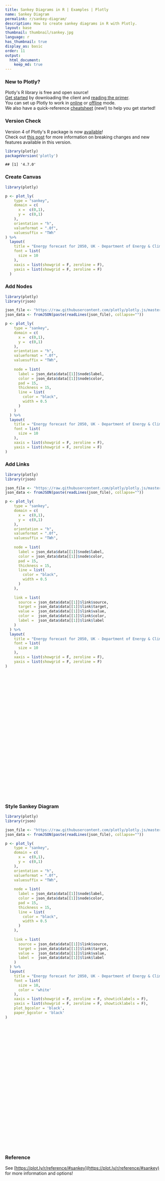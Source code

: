 ```yaml
---
title: Sankey Diagrams in R | Examples | Plotly
name: Sankey Diagram
permalink: r/sankey-diagram/
description: How to create sankey diagrams in R with Plotly.
layout: base
thumbnail: thumbnail/sankey.jpg
language: r
has_thumbnail: true
display_as: basic
order: 11
output:
  html_document:
    keep_md: true
---
```




### New to Plotly?

Plotly's R library is free and open source!<br>
[Get started](https://plot.ly/r/getting-started/) by downloading the client and [reading the primer](https://plot.ly/r/getting-started/).<br>
You can set up Plotly to work in [online](https://plot.ly/r/getting-started/#hosting-graphs-in-your-online-plotly-account) or [offline](https://plot.ly/r/offline/) mode.<br>
We also have a quick-reference [cheatsheet](https://images.plot.ly/plotly-documentation/images/r_cheat_sheet.pdf) (new!) to help you get started!

### Version Check

Version 4 of Plotly's R package is now [available](https://plot.ly/r/getting-started/#installation)!<br>
Check out [this post](http://moderndata.plot.ly/upgrading-to-plotly-4-0-and-above/) for more information on breaking changes and new features available in this version.

```r
library(plotly)
packageVersion('plotly')
```

```
## [1] '4.7.0'
```

### Create Canvas


```r
library(plotly)

p <- plot_ly(
    type = "sankey",
    domain = c(
      x =  c(0,1),
      y =  c(0,1)
    ),
    orientation = "h",
    valueformat = ".0f",
    valuesuffix = "TWh"
) %>%
  layout(
    title = "Energy forecast for 2050, UK - Department of Energy & Climate Change",
    font = list(
      size = 10
    ),
    xaxis = list(showgrid = F, zeroline = F),
    yaxis = list(showgrid = F, zeroline = F)
  )
```


### Add Nodes


```r
library(plotly)
library(rjson)

json_file <- "https://raw.githubusercontent.com/plotly/plotly.js/master/test/image/mocks/sankey_energy.json"
json_data <- fromJSON(paste(readLines(json_file), collapse=""))

p <- plot_ly(
    type = "sankey",
    domain = c(
      x =  c(0,1),
      y =  c(0,1)
    ),
    orientation = "h",
    valueformat = ".0f",
    valuesuffix = "TWh",
    
    node = list(
      label = json_data$data[[1]]$node$label,
      color = json_data$data[[1]]$node$color,
      pad = 15,
      thickness = 15,
      line = list(
        color = "black",
        width = 0.5
      )
    )
  ) %>% 
  layout(
    title = "Energy forecast for 2050, UK - Department of Energy & Climate Change",
    font = list(
      size = 10
    ),
    xaxis = list(showgrid = F, zeroline = F),
    yaxis = list(showgrid = F, zeroline = F)
)
```

### Add Links


```r
library(plotly)
library(rjson)

json_file <- "https://raw.githubusercontent.com/plotly/plotly.js/master/test/image/mocks/sankey_energy.json"
json_data <- fromJSON(paste(readLines(json_file), collapse=""))

p <- plot_ly(
    type = "sankey",
    domain = c(
      x =  c(0,1),
      y =  c(0,1)
    ),
    orientation = "h",
    valueformat = ".0f",
    valuesuffix = "TWh",
    
    node = list(
      label = json_data$data[[1]]$node$label,
      color = json_data$data[[1]]$node$color,
      pad = 15,
      thickness = 15,
      line = list(
        color = "black",
        width = 0.5
      )
    ),
    
    link = list(
      source = json_data$data[[1]]$link$source,
      target = json_data$data[[1]]$link$target,
      value =  json_data$data[[1]]$link$value,
      color =  json_data$data[[1]]$link$color,
      label =  json_data$data[[1]]$link$label
    )
  ) %>% 
  layout(
    title = "Energy forecast for 2050, UK - Department of Energy & Climate Changes",
    font = list(
      size = 10
    ),
    xaxis = list(showgrid = F, zeroline = F),
    yaxis = list(showgrid = F, zeroline = F)
)
```

<!--html_preserve--><div id="3c583fd37b41" style="width:100%;height:400px;" class="plotly html-widget"></div>
<script type="application/json" data-for="3c583fd37b41">{"x":{"visdat":{"3c581f144060":["function () ","plotlyVisDat"]},"cur_data":"3c581f144060","attrs":{"3c581f144060":{"domain":[0,1,0,1],"orientation":"h","valueformat":".0f","valuesuffix":"TWh","node":{"label":["Agricultural 'waste'","Bio-conversion","Liquid","Losses","Solid","Gas","Biofuel imports","Biomass imports","Coal imports","Coal","Coal reserves","District heating","Industry","Heating and cooling - commercial","Heating and cooling - homes","Electricity grid","Over generation / exports","H2 conversion","Road transport","Agriculture","Rail transport","Lighting & appliances - commercial","Lighting & appliances - homes","Gas imports","Ngas","Gas reserves","Thermal generation","Geothermal","H2","Hydro","International shipping","Domestic aviation","International aviation","National navigation","Marine algae","Nuclear","Oil imports","Oil","Oil reserves","Other waste","Pumped heat","Solar PV","Solar Thermal","Solar","Tidal","UK land based bioenergy","Wave","Wind"],"color":["rgba(31, 119, 180, 0.8)","rgba(255, 127, 14, 0.8)","rgba(44, 160, 44, 0.8)","rgba(214, 39, 40, 0.8)","rgba(148, 103, 189, 0.8)","rgba(140, 86, 75, 0.8)","rgba(227, 119, 194, 0.8)","rgba(127, 127, 127, 0.8)","rgba(188, 189, 34, 0.8)","rgba(23, 190, 207, 0.8)","rgba(31, 119, 180, 0.8)","rgba(255, 127, 14, 0.8)","rgba(44, 160, 44, 0.8)","rgba(214, 39, 40, 0.8)","rgba(148, 103, 189, 0.8)","rgba(140, 86, 75, 0.8)","rgba(227, 119, 194, 0.8)","rgba(127, 127, 127, 0.8)","rgba(188, 189, 34, 0.8)","rgba(23, 190, 207, 0.8)","rgba(31, 119, 180, 0.8)","rgba(255, 127, 14, 0.8)","rgba(44, 160, 44, 0.8)","rgba(214, 39, 40, 0.8)","rgba(148, 103, 189, 0.8)","rgba(140, 86, 75, 0.8)","rgba(227, 119, 194, 0.8)","rgba(127, 127, 127, 0.8)","rgba(188, 189, 34, 0.8)","rgba(23, 190, 207, 0.8)","rgba(31, 119, 180, 0.8)","rgba(255, 127, 14, 0.8)","rgba(44, 160, 44, 0.8)","rgba(214, 39, 40, 0.8)","rgba(148, 103, 189, 0.8)","magenta","rgba(227, 119, 194, 0.8)","rgba(127, 127, 127, 0.8)","rgba(188, 189, 34, 0.8)","rgba(23, 190, 207, 0.8)","rgba(31, 119, 180, 0.8)","rgba(255, 127, 14, 0.8)","rgba(44, 160, 44, 0.8)","rgba(214, 39, 40, 0.8)","rgba(148, 103, 189, 0.8)","rgba(140, 86, 75, 0.8)","rgba(227, 119, 194, 0.8)","rgba(127, 127, 127, 0.8)"],"pad":15,"thickness":15,"line":{"color":"black","width":0.5}},"link":{"source":[0,1,1,1,1,6,7,8,10,9,11,11,11,15,15,15,15,15,15,15,15,15,15,15,23,25,5,5,5,5,5,27,17,17,28,29,2,2,2,2,2,2,2,2,34,24,35,35,36,38,37,39,39,40,40,41,42,43,43,4,4,4,26,26,26,44,45,46,47],"target":[1,2,3,4,5,2,4,9,9,4,12,13,14,16,14,17,12,18,19,13,3,20,21,22,24,24,13,3,26,19,12,15,28,3,18,15,12,30,18,31,32,19,33,20,1,5,26,26,37,37,2,4,1,14,13,15,14,42,41,19,26,12,15,3,11,15,1,15,15],"value":[124.729,0.597,26.862,280.322,81.144,35,35,11.606,63.965,75.571,10.639,22.505,46.184,104.453,113.726,27.14,342.165,37.797,4.412,40.858,56.691,7.863,90.008,93.494,40.719,82.233,0.129,1.401,151.891,2.096,48.58,7.013,20.897,6.242,20.897,6.995,121.066,128.69,135.835,14.458,206.267,3.64,33.218,4.413,14.375,122.952,500,339.978,504.287,107.703,611.99,56.587,77.81,193.026,70.672,59.901,19.263,19.263,59.901,0.882,400.12,46.477,525.531,787.129,79.329,9.452,182.01,19.013,289.366],"color":["rgba(0,0,96,0.2)","rgba(0,0,96,0.2)","rgba(0,0,96,0.2)","rgba(0,0,96,0.2)","rgba(0,0,96,0.2)","rgba(0,0,96,0.2)","rgba(0,0,96,0.2)","rgba(0,0,96,0.2)","rgba(0,0,96,0.2)","rgba(0,0,96,0.2)","rgba(0,0,96,0.2)","rgba(0,0,96,0.2)","rgba(0,0,96,0.2)","rgba(0,0,96,0.2)","rgba(0,0,96,0.2)","rgba(0,0,96,0.2)","rgba(0,0,96,0.2)","rgba(0,0,96,0.2)","rgba(0,0,96,0.2)","rgba(0,0,96,0.2)","rgba(0,0,96,0.2)","rgba(0,0,96,0.2)","rgba(0,0,96,0.2)","rgba(0,0,96,0.2)","rgba(0,0,96,0.2)","rgba(0,0,96,0.2)","rgba(0,0,96,0.2)","rgba(0,0,96,0.2)","rgba(0,0,96,0.2)","rgba(0,0,96,0.2)","rgba(0,0,96,0.2)","rgba(0,0,96,0.2)","rgba(0,0,96,0.2)","rgba(0,0,96,0.2)","rgba(0,0,96,0.2)","rgba(0,0,96,0.2)","rgba(0,0,96,0.2)","rgba(0,0,96,0.2)","rgba(0,0,96,0.2)","rgba(0,0,96,0.2)","rgba(0,0,96,0.2)","rgba(0,0,96,0.2)","rgba(0,0,96,0.2)","rgba(0,0,96,0.2)","rgba(0,0,96,0.2)","rgba(0,0,96,0.2)","rgba(33,102,172,0.35)","rgba(178,24,43,0.35)","rgba(0,0,96,0.2)","rgba(0,0,96,0.2)","rgba(0,0,96,0.2)","rgba(0,0,96,0.2)","rgba(0,0,96,0.2)","rgba(0,0,96,0.2)","rgba(0,0,96,0.2)","rgba(0,0,96,0.2)","rgba(0,0,96,0.2)","rgba(0,0,96,0.2)","rgba(0,0,96,0.2)","rgba(0,0,96,0.2)","rgba(0,0,96,0.2)","rgba(0,0,96,0.2)","rgba(0,0,96,0.2)","rgba(0,0,96,0.2)","rgba(0,0,96,0.2)","rgba(0,0,96,0.2)","rgba(0,0,96,0.2)","rgba(0,0,96,0.2)","rgba(0,0,96,0.2)"],"label":["stream 1","","","","stream 1","","","","","","","","","","","","","","","","","","","","","","","","","","stream 1","","","","","","","","","","","","","","","","Old generation plant (made-up)","New generation plant (made-up)","","","","","","","","","","","","","","","","","","","","",""]},"alpha":1,"sizes":[10,100],"type":"sankey"}},"layout":{"margin":{"b":40,"l":60,"t":25,"r":10},"title":"Energy forecast for 2050, UK - Department of Energy & Climate Changes","font":{"size":10},"xaxis":{"showgrid":false,"zeroline":false},"yaxis":{"showgrid":false,"zeroline":false},"hovermode":"closest","showlegend":false},"source":"A","config":{"modeBarButtonsToAdd":[{"name":"Collaborate","icon":{"width":1000,"ascent":500,"descent":-50,"path":"M487 375c7-10 9-23 5-36l-79-259c-3-12-11-23-22-31-11-8-22-12-35-12l-263 0c-15 0-29 5-43 15-13 10-23 23-28 37-5 13-5 25-1 37 0 0 0 3 1 7 1 5 1 8 1 11 0 2 0 4-1 6 0 3-1 5-1 6 1 2 2 4 3 6 1 2 2 4 4 6 2 3 4 5 5 7 5 7 9 16 13 26 4 10 7 19 9 26 0 2 0 5 0 9-1 4-1 6 0 8 0 2 2 5 4 8 3 3 5 5 5 7 4 6 8 15 12 26 4 11 7 19 7 26 1 1 0 4 0 9-1 4-1 7 0 8 1 2 3 5 6 8 4 4 6 6 6 7 4 5 8 13 13 24 4 11 7 20 7 28 1 1 0 4 0 7-1 3-1 6-1 7 0 2 1 4 3 6 1 1 3 4 5 6 2 3 3 5 5 6 1 2 3 5 4 9 2 3 3 7 5 10 1 3 2 6 4 10 2 4 4 7 6 9 2 3 4 5 7 7 3 2 7 3 11 3 3 0 8 0 13-1l0-1c7 2 12 2 14 2l218 0c14 0 25-5 32-16 8-10 10-23 6-37l-79-259c-7-22-13-37-20-43-7-7-19-10-37-10l-248 0c-5 0-9-2-11-5-2-3-2-7 0-12 4-13 18-20 41-20l264 0c5 0 10 2 16 5 5 3 8 6 10 11l85 282c2 5 2 10 2 17 7-3 13-7 17-13z m-304 0c-1-3-1-5 0-7 1-1 3-2 6-2l174 0c2 0 4 1 7 2 2 2 4 4 5 7l6 18c0 3 0 5-1 7-1 1-3 2-6 2l-173 0c-3 0-5-1-8-2-2-2-4-4-4-7z m-24-73c-1-3-1-5 0-7 2-2 3-2 6-2l174 0c2 0 5 0 7 2 3 2 4 4 5 7l6 18c1 2 0 5-1 6-1 2-3 3-5 3l-174 0c-3 0-5-1-7-3-3-1-4-4-5-6z"},"click":"function(gd) { \n        // is this being viewed in RStudio?\n        if (location.search == '?viewer_pane=1') {\n          alert('To learn about plotly for collaboration, visit:\\n https://cpsievert.github.io/plotly_book/plot-ly-for-collaboration.html');\n        } else {\n          window.open('https://cpsievert.github.io/plotly_book/plot-ly-for-collaboration.html', '_blank');\n        }\n      }"}],"cloud":false},"data":[{"domain":[0,1,0,1],"orientation":"h","valueformat":".0f","valuesuffix":"TWh","node":{"label":["Agricultural 'waste'","Bio-conversion","Liquid","Losses","Solid","Gas","Biofuel imports","Biomass imports","Coal imports","Coal","Coal reserves","District heating","Industry","Heating and cooling - commercial","Heating and cooling - homes","Electricity grid","Over generation / exports","H2 conversion","Road transport","Agriculture","Rail transport","Lighting & appliances - commercial","Lighting & appliances - homes","Gas imports","Ngas","Gas reserves","Thermal generation","Geothermal","H2","Hydro","International shipping","Domestic aviation","International aviation","National navigation","Marine algae","Nuclear","Oil imports","Oil","Oil reserves","Other waste","Pumped heat","Solar PV","Solar Thermal","Solar","Tidal","UK land based bioenergy","Wave","Wind"],"color":["rgba(31, 119, 180, 0.8)","rgba(255, 127, 14, 0.8)","rgba(44, 160, 44, 0.8)","rgba(214, 39, 40, 0.8)","rgba(148, 103, 189, 0.8)","rgba(140, 86, 75, 0.8)","rgba(227, 119, 194, 0.8)","rgba(127, 127, 127, 0.8)","rgba(188, 189, 34, 0.8)","rgba(23, 190, 207, 0.8)","rgba(31, 119, 180, 0.8)","rgba(255, 127, 14, 0.8)","rgba(44, 160, 44, 0.8)","rgba(214, 39, 40, 0.8)","rgba(148, 103, 189, 0.8)","rgba(140, 86, 75, 0.8)","rgba(227, 119, 194, 0.8)","rgba(127, 127, 127, 0.8)","rgba(188, 189, 34, 0.8)","rgba(23, 190, 207, 0.8)","rgba(31, 119, 180, 0.8)","rgba(255, 127, 14, 0.8)","rgba(44, 160, 44, 0.8)","rgba(214, 39, 40, 0.8)","rgba(148, 103, 189, 0.8)","rgba(140, 86, 75, 0.8)","rgba(227, 119, 194, 0.8)","rgba(127, 127, 127, 0.8)","rgba(188, 189, 34, 0.8)","rgba(23, 190, 207, 0.8)","rgba(31, 119, 180, 0.8)","rgba(255, 127, 14, 0.8)","rgba(44, 160, 44, 0.8)","rgba(214, 39, 40, 0.8)","rgba(148, 103, 189, 0.8)","magenta","rgba(227, 119, 194, 0.8)","rgba(127, 127, 127, 0.8)","rgba(188, 189, 34, 0.8)","rgba(23, 190, 207, 0.8)","rgba(31, 119, 180, 0.8)","rgba(255, 127, 14, 0.8)","rgba(44, 160, 44, 0.8)","rgba(214, 39, 40, 0.8)","rgba(148, 103, 189, 0.8)","rgba(140, 86, 75, 0.8)","rgba(227, 119, 194, 0.8)","rgba(127, 127, 127, 0.8)"],"pad":15,"thickness":15,"line":{"color":"black","width":0.5}},"link":{"source":[0,1,1,1,1,6,7,8,10,9,11,11,11,15,15,15,15,15,15,15,15,15,15,15,23,25,5,5,5,5,5,27,17,17,28,29,2,2,2,2,2,2,2,2,34,24,35,35,36,38,37,39,39,40,40,41,42,43,43,4,4,4,26,26,26,44,45,46,47],"target":[1,2,3,4,5,2,4,9,9,4,12,13,14,16,14,17,12,18,19,13,3,20,21,22,24,24,13,3,26,19,12,15,28,3,18,15,12,30,18,31,32,19,33,20,1,5,26,26,37,37,2,4,1,14,13,15,14,42,41,19,26,12,15,3,11,15,1,15,15],"value":[124.729,0.597,26.862,280.322,81.144,35,35,11.606,63.965,75.571,10.639,22.505,46.184,104.453,113.726,27.14,342.165,37.797,4.412,40.858,56.691,7.863,90.008,93.494,40.719,82.233,0.129,1.401,151.891,2.096,48.58,7.013,20.897,6.242,20.897,6.995,121.066,128.69,135.835,14.458,206.267,3.64,33.218,4.413,14.375,122.952,500,339.978,504.287,107.703,611.99,56.587,77.81,193.026,70.672,59.901,19.263,19.263,59.901,0.882,400.12,46.477,525.531,787.129,79.329,9.452,182.01,19.013,289.366],"color":["rgba(0,0,96,0.2)","rgba(0,0,96,0.2)","rgba(0,0,96,0.2)","rgba(0,0,96,0.2)","rgba(0,0,96,0.2)","rgba(0,0,96,0.2)","rgba(0,0,96,0.2)","rgba(0,0,96,0.2)","rgba(0,0,96,0.2)","rgba(0,0,96,0.2)","rgba(0,0,96,0.2)","rgba(0,0,96,0.2)","rgba(0,0,96,0.2)","rgba(0,0,96,0.2)","rgba(0,0,96,0.2)","rgba(0,0,96,0.2)","rgba(0,0,96,0.2)","rgba(0,0,96,0.2)","rgba(0,0,96,0.2)","rgba(0,0,96,0.2)","rgba(0,0,96,0.2)","rgba(0,0,96,0.2)","rgba(0,0,96,0.2)","rgba(0,0,96,0.2)","rgba(0,0,96,0.2)","rgba(0,0,96,0.2)","rgba(0,0,96,0.2)","rgba(0,0,96,0.2)","rgba(0,0,96,0.2)","rgba(0,0,96,0.2)","rgba(0,0,96,0.2)","rgba(0,0,96,0.2)","rgba(0,0,96,0.2)","rgba(0,0,96,0.2)","rgba(0,0,96,0.2)","rgba(0,0,96,0.2)","rgba(0,0,96,0.2)","rgba(0,0,96,0.2)","rgba(0,0,96,0.2)","rgba(0,0,96,0.2)","rgba(0,0,96,0.2)","rgba(0,0,96,0.2)","rgba(0,0,96,0.2)","rgba(0,0,96,0.2)","rgba(0,0,96,0.2)","rgba(0,0,96,0.2)","rgba(33,102,172,0.35)","rgba(178,24,43,0.35)","rgba(0,0,96,0.2)","rgba(0,0,96,0.2)","rgba(0,0,96,0.2)","rgba(0,0,96,0.2)","rgba(0,0,96,0.2)","rgba(0,0,96,0.2)","rgba(0,0,96,0.2)","rgba(0,0,96,0.2)","rgba(0,0,96,0.2)","rgba(0,0,96,0.2)","rgba(0,0,96,0.2)","rgba(0,0,96,0.2)","rgba(0,0,96,0.2)","rgba(0,0,96,0.2)","rgba(0,0,96,0.2)","rgba(0,0,96,0.2)","rgba(0,0,96,0.2)","rgba(0,0,96,0.2)","rgba(0,0,96,0.2)","rgba(0,0,96,0.2)","rgba(0,0,96,0.2)"],"label":["stream 1","","","","stream 1","","","","","","","","","","","","","","","","","","","","","","","","","","stream 1","","","","","","","","","","","","","","","","Old generation plant (made-up)","New generation plant (made-up)","","","","","","","","","","","","","","","","","","","","",""]},"type":"sankey","textfont":{"fillcolor":"rgba(31,119,180,1)","color":"rgba(31,119,180,1)"},"frame":null}],"highlight":{"on":"plotly_click","persistent":false,"dynamic":false,"selectize":false,"opacityDim":0.2,"selected":{"opacity":1}},"base_url":"https://plot.ly"},"evals":["config.modeBarButtonsToAdd.0.click"],"jsHooks":{"render":[{"code":"function(el, x) { var ctConfig = crosstalk.var('plotlyCrosstalkOpts').set({\"on\":\"plotly_click\",\"persistent\":false,\"dynamic\":false,\"selectize\":false,\"opacityDim\":0.2,\"selected\":{\"opacity\":1}}); }","data":null}]}}</script><!--/html_preserve-->

### Style Sankey Diagram 


```r
library(plotly)
library(rjson)

json_file <- "https://raw.githubusercontent.com/plotly/plotly.js/master/test/image/mocks/sankey_energy_dark.json"
json_data <- fromJSON(paste(readLines(json_file), collapse=""))

p <- plot_ly(
    type = "sankey",
    domain = c(
      x =  c(0,1),
      y =  c(0,1)
    ),
    orientation = "h",
    valueformat = ".0f",
    valuesuffix = "TWh",
    
    node = list(
      label = json_data$data[[1]]$node$label,
      color = json_data$data[[1]]$node$color,
      pad = 15,
      thickness = 15,
      line = list(
        color = "black",
        width = 0.5
      )
    ),
    
    link = list(
      source = json_data$data[[1]]$link$source,
      target = json_data$data[[1]]$link$target,
      value =  json_data$data[[1]]$link$value,
      label =  json_data$data[[1]]$link$label
    )
  ) %>% 
  layout(
    title = "Energy forecast for 2050, UK - Department of Energy & Climate Change",
    font = list(
      size = 10,
      color = 'white'
    ),
    xaxis = list(showgrid = F, zeroline = F, showticklabels = F),
    yaxis = list(showgrid = F, zeroline = F, showticklabels = F),
    plot_bgcolor = 'black',
    paper_bgcolor = 'black'
)
```

<!--html_preserve--><div id="3c5879055a5" style="width:100%;height:400px;" class="plotly html-widget"></div>
<script type="application/json" data-for="3c5879055a5">{"x":{"visdat":{"3c5826aa50a":["function () ","plotlyVisDat"]},"cur_data":"3c5826aa50a","attrs":{"3c5826aa50a":{"domain":[0,1,0,1],"orientation":"h","valueformat":".0f","valuesuffix":"TWh","node":{"label":["Agricultural 'waste'","Bio-conversion","Liquid","Losses","Solid","Gas","Biofuel imports","Biomass imports","Coal imports","Coal","Coal reserves","District heating","Industry","Heating and cooling - commercial","Heating and cooling - homes","Electricity grid","Over generation / exports","H2 conversion","Road transport","Agriculture","Rail transport","Lighting & appliances - commercial","Lighting & appliances - homes","Gas imports","Ngas","Gas reserves","Thermal generation","Geothermal","H2","Hydro","International shipping","Domestic aviation","International aviation","National navigation","Marine algae","Nuclear","Oil imports","Oil","Oil reserves","Other waste","Pumped heat","Solar PV","Solar Thermal","Solar","Tidal","UK land based bioenergy","Wave","Wind"],"color":["rgba(31, 119, 180, 0.8)","rgba(255, 127, 14, 0.8)","rgba(44, 160, 44, 0.8)","rgba(214, 39, 40, 0.8)","rgba(148, 103, 189, 0.8)","rgba(140, 86, 75, 0.8)","rgba(227, 119, 194, 0.8)","rgba(127, 127, 127, 0.8)","rgba(188, 189, 34, 0.8)","rgba(23, 190, 207, 0.8)","rgba(31, 119, 180, 0.8)","rgba(255, 127, 14, 0.8)","rgba(44, 160, 44, 0.8)","rgba(214, 39, 40, 0.8)","rgba(148, 103, 189, 0.8)","rgba(140, 86, 75, 0.8)","rgba(227, 119, 194, 0.8)","rgba(127, 127, 127, 0.8)","rgba(188, 189, 34, 0.8)","rgba(23, 190, 207, 0.8)","rgba(31, 119, 180, 0.8)","rgba(255, 127, 14, 0.8)","rgba(44, 160, 44, 0.8)","rgba(214, 39, 40, 0.8)","rgba(148, 103, 189, 0.8)","rgba(140, 86, 75, 0.8)","rgba(227, 119, 194, 0.8)","rgba(127, 127, 127, 0.8)","rgba(188, 189, 34, 0.8)","rgba(23, 190, 207, 0.8)","rgba(31, 119, 180, 0.8)","rgba(255, 127, 14, 0.8)","rgba(44, 160, 44, 0.8)","rgba(214, 39, 40, 0.8)","rgba(148, 103, 189, 0.8)","magenta","rgba(227, 119, 194, 0.8)","rgba(127, 127, 127, 0.8)","rgba(188, 189, 34, 0.8)","rgba(23, 190, 207, 0.8)","rgba(31, 119, 180, 0.8)","rgba(255, 127, 14, 0.8)","rgba(44, 160, 44, 0.8)","rgba(214, 39, 40, 0.8)","rgba(148, 103, 189, 0.8)","rgba(140, 86, 75, 0.8)","rgba(227, 119, 194, 0.8)","rgba(127, 127, 127, 0.8)"],"pad":15,"thickness":15,"line":{"color":"black","width":0.5}},"link":{"source":[0,1,1,1,1,6,7,8,10,9,11,11,11,15,15,15,15,15,15,15,15,15,15,15,23,25,5,5,5,5,5,27,17,17,28,29,2,2,2,2,2,2,2,2,34,24,35,35,36,38,37,39,39,40,40,41,42,43,43,4,4,4,26,26,26,44,45,46,47],"target":[1,2,3,4,5,2,4,9,9,4,12,13,14,16,14,17,12,18,19,13,3,20,21,22,24,24,13,3,26,19,12,15,28,3,18,15,12,30,18,31,32,19,33,20,1,5,26,26,37,37,2,4,1,14,13,15,14,42,41,19,26,12,15,3,11,15,1,15,15],"value":[124.729,0.597,26.862,280.322,81.144,35,35,11.606,63.965,75.571,10.639,22.505,46.184,104.453,113.726,27.14,342.165,37.797,4.412,40.858,56.691,7.863,90.008,93.494,40.719,82.233,0.129,1.401,151.891,2.096,48.58,7.013,20.897,6.242,20.897,6.995,121.066,128.69,135.835,14.458,206.267,3.64,33.218,4.413,14.375,122.952,500,339.978,504.287,107.703,611.99,56.587,77.81,193.026,70.672,59.901,19.263,19.263,59.901,0.882,400.12,46.477,525.531,787.129,79.329,9.452,182.01,19.013,289.366],"label":["stream 1","","","","stream 1","","","","","","","","","","","","","","","","","","","","","","","","","","stream 1","","","","","","","","","","","","","","","","Old generation plant (made-up)","New generation plant (made-up)","","","","","","","","","","","","","","","","","","","","",""]},"alpha":1,"sizes":[10,100],"type":"sankey"}},"layout":{"margin":{"b":40,"l":60,"t":25,"r":10},"title":"Energy forecast for 2050, UK - Department of Energy & Climate Change","font":{"size":10,"color":"white"},"xaxis":{"showgrid":false,"zeroline":false,"showticklabels":false},"yaxis":{"showgrid":false,"zeroline":false,"showticklabels":false},"plot_bgcolor":"black","paper_bgcolor":"black","hovermode":"closest","showlegend":false},"source":"A","config":{"modeBarButtonsToAdd":[{"name":"Collaborate","icon":{"width":1000,"ascent":500,"descent":-50,"path":"M487 375c7-10 9-23 5-36l-79-259c-3-12-11-23-22-31-11-8-22-12-35-12l-263 0c-15 0-29 5-43 15-13 10-23 23-28 37-5 13-5 25-1 37 0 0 0 3 1 7 1 5 1 8 1 11 0 2 0 4-1 6 0 3-1 5-1 6 1 2 2 4 3 6 1 2 2 4 4 6 2 3 4 5 5 7 5 7 9 16 13 26 4 10 7 19 9 26 0 2 0 5 0 9-1 4-1 6 0 8 0 2 2 5 4 8 3 3 5 5 5 7 4 6 8 15 12 26 4 11 7 19 7 26 1 1 0 4 0 9-1 4-1 7 0 8 1 2 3 5 6 8 4 4 6 6 6 7 4 5 8 13 13 24 4 11 7 20 7 28 1 1 0 4 0 7-1 3-1 6-1 7 0 2 1 4 3 6 1 1 3 4 5 6 2 3 3 5 5 6 1 2 3 5 4 9 2 3 3 7 5 10 1 3 2 6 4 10 2 4 4 7 6 9 2 3 4 5 7 7 3 2 7 3 11 3 3 0 8 0 13-1l0-1c7 2 12 2 14 2l218 0c14 0 25-5 32-16 8-10 10-23 6-37l-79-259c-7-22-13-37-20-43-7-7-19-10-37-10l-248 0c-5 0-9-2-11-5-2-3-2-7 0-12 4-13 18-20 41-20l264 0c5 0 10 2 16 5 5 3 8 6 10 11l85 282c2 5 2 10 2 17 7-3 13-7 17-13z m-304 0c-1-3-1-5 0-7 1-1 3-2 6-2l174 0c2 0 4 1 7 2 2 2 4 4 5 7l6 18c0 3 0 5-1 7-1 1-3 2-6 2l-173 0c-3 0-5-1-8-2-2-2-4-4-4-7z m-24-73c-1-3-1-5 0-7 2-2 3-2 6-2l174 0c2 0 5 0 7 2 3 2 4 4 5 7l6 18c1 2 0 5-1 6-1 2-3 3-5 3l-174 0c-3 0-5-1-7-3-3-1-4-4-5-6z"},"click":"function(gd) { \n        // is this being viewed in RStudio?\n        if (location.search == '?viewer_pane=1') {\n          alert('To learn about plotly for collaboration, visit:\\n https://cpsievert.github.io/plotly_book/plot-ly-for-collaboration.html');\n        } else {\n          window.open('https://cpsievert.github.io/plotly_book/plot-ly-for-collaboration.html', '_blank');\n        }\n      }"}],"cloud":false},"data":[{"domain":[0,1,0,1],"orientation":"h","valueformat":".0f","valuesuffix":"TWh","node":{"label":["Agricultural 'waste'","Bio-conversion","Liquid","Losses","Solid","Gas","Biofuel imports","Biomass imports","Coal imports","Coal","Coal reserves","District heating","Industry","Heating and cooling - commercial","Heating and cooling - homes","Electricity grid","Over generation / exports","H2 conversion","Road transport","Agriculture","Rail transport","Lighting & appliances - commercial","Lighting & appliances - homes","Gas imports","Ngas","Gas reserves","Thermal generation","Geothermal","H2","Hydro","International shipping","Domestic aviation","International aviation","National navigation","Marine algae","Nuclear","Oil imports","Oil","Oil reserves","Other waste","Pumped heat","Solar PV","Solar Thermal","Solar","Tidal","UK land based bioenergy","Wave","Wind"],"color":["rgba(31, 119, 180, 0.8)","rgba(255, 127, 14, 0.8)","rgba(44, 160, 44, 0.8)","rgba(214, 39, 40, 0.8)","rgba(148, 103, 189, 0.8)","rgba(140, 86, 75, 0.8)","rgba(227, 119, 194, 0.8)","rgba(127, 127, 127, 0.8)","rgba(188, 189, 34, 0.8)","rgba(23, 190, 207, 0.8)","rgba(31, 119, 180, 0.8)","rgba(255, 127, 14, 0.8)","rgba(44, 160, 44, 0.8)","rgba(214, 39, 40, 0.8)","rgba(148, 103, 189, 0.8)","rgba(140, 86, 75, 0.8)","rgba(227, 119, 194, 0.8)","rgba(127, 127, 127, 0.8)","rgba(188, 189, 34, 0.8)","rgba(23, 190, 207, 0.8)","rgba(31, 119, 180, 0.8)","rgba(255, 127, 14, 0.8)","rgba(44, 160, 44, 0.8)","rgba(214, 39, 40, 0.8)","rgba(148, 103, 189, 0.8)","rgba(140, 86, 75, 0.8)","rgba(227, 119, 194, 0.8)","rgba(127, 127, 127, 0.8)","rgba(188, 189, 34, 0.8)","rgba(23, 190, 207, 0.8)","rgba(31, 119, 180, 0.8)","rgba(255, 127, 14, 0.8)","rgba(44, 160, 44, 0.8)","rgba(214, 39, 40, 0.8)","rgba(148, 103, 189, 0.8)","magenta","rgba(227, 119, 194, 0.8)","rgba(127, 127, 127, 0.8)","rgba(188, 189, 34, 0.8)","rgba(23, 190, 207, 0.8)","rgba(31, 119, 180, 0.8)","rgba(255, 127, 14, 0.8)","rgba(44, 160, 44, 0.8)","rgba(214, 39, 40, 0.8)","rgba(148, 103, 189, 0.8)","rgba(140, 86, 75, 0.8)","rgba(227, 119, 194, 0.8)","rgba(127, 127, 127, 0.8)"],"pad":15,"thickness":15,"line":{"color":"black","width":0.5}},"link":{"source":[0,1,1,1,1,6,7,8,10,9,11,11,11,15,15,15,15,15,15,15,15,15,15,15,23,25,5,5,5,5,5,27,17,17,28,29,2,2,2,2,2,2,2,2,34,24,35,35,36,38,37,39,39,40,40,41,42,43,43,4,4,4,26,26,26,44,45,46,47],"target":[1,2,3,4,5,2,4,9,9,4,12,13,14,16,14,17,12,18,19,13,3,20,21,22,24,24,13,3,26,19,12,15,28,3,18,15,12,30,18,31,32,19,33,20,1,5,26,26,37,37,2,4,1,14,13,15,14,42,41,19,26,12,15,3,11,15,1,15,15],"value":[124.729,0.597,26.862,280.322,81.144,35,35,11.606,63.965,75.571,10.639,22.505,46.184,104.453,113.726,27.14,342.165,37.797,4.412,40.858,56.691,7.863,90.008,93.494,40.719,82.233,0.129,1.401,151.891,2.096,48.58,7.013,20.897,6.242,20.897,6.995,121.066,128.69,135.835,14.458,206.267,3.64,33.218,4.413,14.375,122.952,500,339.978,504.287,107.703,611.99,56.587,77.81,193.026,70.672,59.901,19.263,19.263,59.901,0.882,400.12,46.477,525.531,787.129,79.329,9.452,182.01,19.013,289.366],"label":["stream 1","","","","stream 1","","","","","","","","","","","","","","","","","","","","","","","","","","stream 1","","","","","","","","","","","","","","","","Old generation plant (made-up)","New generation plant (made-up)","","","","","","","","","","","","","","","","","","","","",""]},"type":"sankey","textfont":{"fillcolor":"rgba(31,119,180,1)","color":"rgba(31,119,180,1)"},"frame":null}],"highlight":{"on":"plotly_click","persistent":false,"dynamic":false,"selectize":false,"opacityDim":0.2,"selected":{"opacity":1}},"base_url":"https://plot.ly"},"evals":["config.modeBarButtonsToAdd.0.click"],"jsHooks":{"render":[{"code":"function(el, x) { var ctConfig = crosstalk.var('plotlyCrosstalkOpts').set({\"on\":\"plotly_click\",\"persistent\":false,\"dynamic\":false,\"selectize\":false,\"opacityDim\":0.2,\"selected\":{\"opacity\":1}}); }","data":null}]}}</script><!--/html_preserve-->

### Reference

See [https://plot.ly/r/reference/#sankey](https://plot.ly/r/reference/#sankey) for more information and options!

